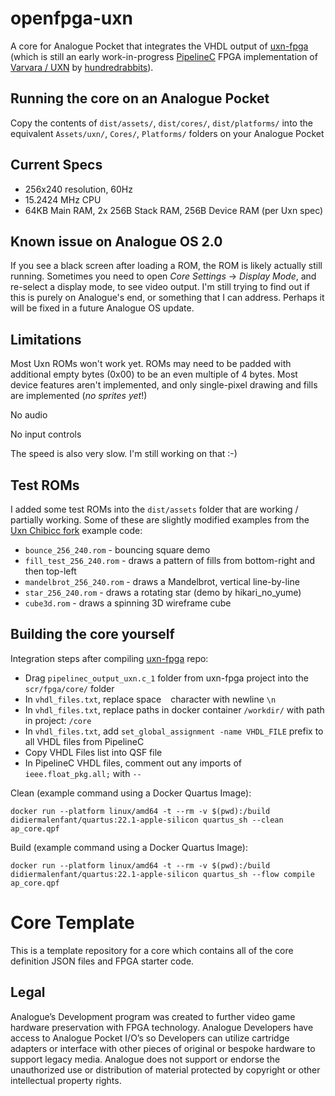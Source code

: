 # openfpga-uxn

A core for Analogue Pocket that integrates the VHDL output of [uxn-fpga](https://github.com/tsalvo/uxn-fpga) (which is still an early work-in-progress [PipelineC](https://github.com/JulianKemmerer/PipelineC) FPGA implementation of [Varvara / UXN](https://100r.co/site/uxn.html) by [hundredrabbits](https://100r.co/site/home.html)).

## Running the core on an Analogue Pocket

Copy the contents of `dist/assets/`, `dist/cores/`, `dist/platforms/` into the equivalent `Assets/uxn/`, `Cores/`, `Platforms/` folders on your Analogue Pocket

## Current Specs

- 256x240 resolution, 60Hz
- 15.2424 MHz CPU
- 64KB Main RAM, 2x 256B Stack RAM, 256B Device RAM (per Uxn spec)

## Known issue on Analogue OS 2.0

If you see a black screen after loading a ROM, the ROM is likely actually still running. Sometimes you need to open _Core Settings_ -> _Display Mode_, and re-select a display mode, to see video output. I'm still trying to find out if this is purely on Analogue's end, or something that I can address. Perhaps it will be fixed in a future Analogue OS update.

## Limitations

Most Uxn ROMs won't work yet. ROMs may need to be padded with additional empty bytes (0x00) to be an even multiple of 4 bytes. Most device features aren't implemented, and only single-pixel drawing and fills are implemented (*no sprites yet*!)

No audio

No input controls

The speed is also very slow. I'm still working on that :-)

## Test ROMs

I added some test ROMs into the `dist/assets` folder that are working / partially working. Some of these are slightly modified examples from the [Uxn Chibicc fork](https://github.com/lynn/chibicc) example code:

- `bounce_256_240.rom` - bouncing square demo
- `fill_test_256_240.rom` - draws a pattern of fills from bottom-right and then top-left
- `mandelbrot_256_240.rom` - draws a Mandelbrot, vertical line-by-line
- `star_256_240.rom` - draws a rotating star (demo by hikari_no_yume)
- `cube3d.rom` - draws a spinning 3D wireframe cube

## Building the core yourself

Integration steps after compiling [uxn-fpga](https://github.com/tsalvo/uxn-fpga) repo:
- Drag `pipelinec_output_uxn.c_1` folder from uxn-fpga project into the `scr/fpga/core/` folder
- In `vhdl_files.txt`, replace space ` ` character with newline `\n`
- In `vhdl_files.txt`, replace paths in docker container `/workdir/` with path in project: `/core`
- In `vhdl_files.txt`, add `set_global_assignment -name VHDL_FILE` prefix to all VHDL files from PipelineC
- Copy VHDL Files list into QSF file
- In PipelineC VHDL files, comment out any imports of `ieee.float_pkg.all;` with `--`

Clean (example command using a Docker Quartus Image):
```
docker run --platform linux/amd64 -t --rm -v $(pwd):/build didiermalenfant/quartus:22.1-apple-silicon quartus_sh --clean ap_core.qpf  
```

Build (example command using a Docker Quartus Image):
```
docker run --platform linux/amd64 -t --rm -v $(pwd):/build didiermalenfant/quartus:22.1-apple-silicon quartus_sh --flow compile ap_core.qpf
```

# Core Template
This is a template repository for a core which contains all of the core definition JSON files and FPGA starter code.

## Legal
Analogue’s Development program was created to further video game hardware preservation with FPGA technology. Analogue Developers have access to Analogue Pocket I/O’s so Developers can utilize cartridge adapters or interface with other pieces of original or bespoke hardware to support legacy media. Analogue does not support or endorse the unauthorized use or distribution of material protected by copyright or other intellectual property rights.
